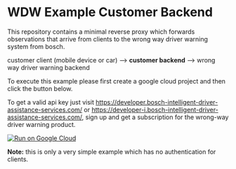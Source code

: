 # WDW Example Customer Backend

This repository contains a minimal reverse proxy which forwards observations that arrive from clients to the wrong way driver warning system from bosch.

customer client (mobile device or car) --> **customer backend** --> wrong way driver warning backend

To execute this example please first create a google cloud project and then click the button below.

To get a valid api key just visit https://developer.bosch-intelligent-driver-assistance-services.com/ or https://developer-i.bosch-intelligent-driver-assistance-services.com/, sign up and get a subscription for the wrong-way driver warning product.

[![Run on Google Cloud](https://storage.googleapis.com/cloudrun/button.svg)](https://console.cloud.google.com/cloudshell/editor?shellonly=true&cloudshell_image=gcr.io/cloudrun/button&cloudshell_git_repo=https://github.com/sschoebinger/wdwreverseproxy.git)

**Note:** this is only a very simple example which has no authentication for clients.
